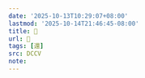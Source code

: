 ```yaml
---
date: '2025-10-13T10:29:07+08:00'
lastmod: '2025-10-14T21:46:45-08:00'
title: 􂃕
url: 􂃕
tags: [還]
src: DCCV
note:
---
```

